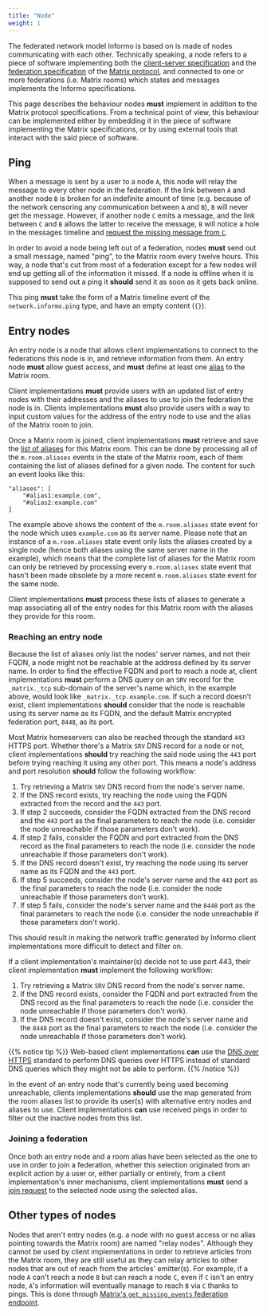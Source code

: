 ```yaml
---
title: "Node"
weight: 1
---
```


The federated network model Informo is based on is made of nodes communicating
with each other. Technically speaking, a node refers to a piece of software
implementing both the [client-server
specification](https://matrix.org/docs/spec/client_server/r0.4.0.html) and the
[federation
specification](https://matrix.org/docs/spec/server_server/unstable.html) of the
[Matrix protocol](https://matrix.org), and connected to one or more federations
(i.e. Matrix rooms) which states and messages implements the Informo
specifications.

This page describes the behaviour nodes **must** implement in addition to the
Matrix protocol specifications. From a technical point of view, this behaviour
can be implemented either by embedding it in the piece of software implementing
the Matrix specifications, or by using external tools that interact with the
said piece of software.

## Ping

When a message is sent by a user to a node `A`, this node will relay the message
to every other node in the federation. If the link between `A` and another node
`B` is broken for an indefinite amount of time (e.g. because of the network
censoring any communication between `A` and `B`), `B` will never get the
message. However, if another node `C` emits a message, and the link between `C`
and `B` allows the latter to receive the message, `B` will notice a hole in the
messages timeline and [request the missing message from
`C`](https://matrix.org/docs/spec/server_server/unstable.html#post-matrix-federation-v1-get-missing-events-roomid).

In order to avoid a node being left out of a federation, nodes **must** send out
a small message, named "ping", to the Matrix room every twelve hours. This
way, a node that's cut from most of a federation except for a few nodes will end
up getting all of the information it missed. If a node is offline when it is
supposed to send out a ping it **should** send it as soon as it gets back
online.

This ping **must** take the form of a Matrix timeline event of the
`network.informo.ping` type, and have an empty content (`{}`).

## Entry nodes

An entry node is a node that allows client implementations to connect to the
federations this node is in, and retrieve information from them. An entry node
**must** allow guest access, and **must** define at least one
[alias](https://matrix.org/docs/spec/client_server/r0.4.0.html#room-aliases) to
the Matrix room.

Client implementations **must** provide users with an updated list of entry
nodes with their addresses and the aliases to use to join the federation the
node is in. Clients implementations **must** also provide users with a way to
input custom values for the address of the entry node to use and the alias of
the Matrix room to join.

Once a Matrix room is joined, client implementations **must** retrieve and save
the [list of
aliases](https://matrix.org/docs/spec/client_server/r0.4.0.html#m-room-aliases)
for this Matrix room. This can be done by processing all of the `m.room.aliases`
events in the state of the Matrix room, each of them containing the list of
aliases defined for a given node. The content for such an event looks like this:

```
"aliases": [
    "#alias1:example.com",
    "#alias2:example.com"
]
```

The example above shows the content of the `m.room.aliases` state event for the
node which uses `example.com` as its server name. Please note that an instance
of a `m.room.aliases` state event only lists the aliases created by a single
node (hence both aliases using the same server name in the example), which means
that the complete list of aliases for the Matrix room can only be retrieved by
processing every `m.room.aliases` state event that hasn't been made obsolete by
a more recent `m.room.aliases` state event for the same node.

Client implementations **must** process these lists of aliases to generate a map
associating all of the entry nodes for this Matrix room with the aliases they
provide for this room.

### Reaching an entry node

Because the list of aliases only list the nodes' server names, and not their
FQDN, a node might not be reachable at the address defined by its server name.
In order to find the effective FQDN and port to reach a node at, client
implementations **must** perform a DNS query on an `SRV` record for the
`_matrix._tcp` sub-domain of the server's name which, in the example above,
would look like `_matrix._tcp.example.com`. If such a record doesn't exist,
client implementations **should** consider that the node is reachable using its
server name as its FQDN, and the default Matrix encrypted federation port,
`8448`, as its port.

Most Matrix homeservers can also be reached through the standard `443` HTTPS
port. Whether there's a Matrix `SRV` DNS record for a node or not, client
implementations **should** try reaching the said node using the `443` port
before trying reaching it using any other port. This means a node's address and
port resolution **should** follow the following workflow:

1. Try retrieving a Matrix `SRV` DNS record from the node's server name.
2. If the DNS record exists, try reaching the node using the FQDN extracted from
the record and the `443` port.
3. If step 2 succeeds, consider the FQDN extracted from the DNS record and the
`443` port as the final parameters to reach the node (i.e. consider the node
unreachable if those parameters don't work).
4. If step 2 fails, consider the FQDN and port extracted from the DNS record as
the final parameters to reach the node (i.e. consider the node unreachable if
those parameters don't work).
5. If the DNS record doesn't exist, try reaching the node using its server name
as its FQDN and the `443` port.
6. If step 5 succeeds, consider the node's server name and the `443` port as the
final parameters to reach the node (i.e. consider the node unreachable if those
parameters don't work).
7. If step 5 fails, consider the node's server name and the `8448` port as the
final parameters to reach the node (i.e. consider the node unreachable if those
parameters don't work).

This should result in making the network traffic generated by Informo client
implementations more difficult to detect and filter on.

If a client implementation's maintainer(s) decide not to use port 443, their
client implementation **must** implement the following workflow:

1. Try retrieving a Matrix `SRV` DNS record from the node's server name.
2. If the DNS record exists, consider the FQDN and port extracted from the
DNS record as the final parameters to reach the node (i.e. consider the node
unreachable if those parameters don't work).
3. If the DNS record doesn't exist, consider the node's server name and the
`8448` port as the final parameters to reach the node (i.e. consider the node
unreachable if those parameters don't work).

{{% notice tip %}}
Web-based client implementations **can** use the [DNS over
HTTPS](https://tools.ietf.org/html/rfc8484) standard to perform DNS queries over
HTTPS instead of standard DNS queries which they might not be able to perform.
{{% /notice %}}

In the event of an entry node that's currently being used becoming unreachable,
clients implementations **should** use the map generated from the room aliases
list to provide its user(s) with alternative entry nodes and aliases to use.
Client implementations **can** use received pings in order to filter out the
inactive nodes from this list.

### Joining a federation

Once both an entry node and a room alias have been selected as the one to use in
order to join a federation, whether this selection originated from an explicit
action by a user or, either partially or entirely, from a client
implementation's inner mechanisms, client implementations **must** send a [join
request](https://matrix.org/speculator/spec/HEAD/client_server/unstable.html#post-matrix-client-r0-join-roomidoralias)
to the selected node using the selected alias.

## Other types of nodes

Nodes that aren't entry nodes (e.g. a node with no guest access or no alias
pointing towards the Matrix room) are named "relay nodes". Although they cannot
be used by client implementations in order to retrieve articles from the Matrix
room, they are still useful as they can relay articles to other nodes that are
out of reach from the articles' emitter(s). For example, if a node `A` can't
reach a node `B` but can reach a node `C`, even if `C` isn't an entry node,
`A`'s information will eventually manage to reach `B` via `C` thanks to pings.
This is done through [Matrix's `get_missing_events` federation
endpoint](https://matrix.org/docs/spec/server_server/unstable.html#post-matrix-federation-v1-get-missing-events-roomid).
